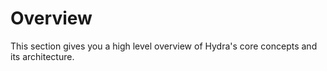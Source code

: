 # Overview

This section gives you a high level overview of Hydra's core concepts and its architecture.